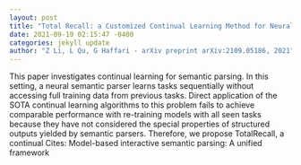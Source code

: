 ```yaml
--- 
layout: post 
title: "Total Recall: a Customized Continual Learning Method for Neural Semantic Parsers" 
date: 2021-09-19 02:15:47 -0400 
categories: jekyll update 
author: "Z Li, L Qu, G Haffari - arXiv preprint arXiv:2109.05186, 2021" 
--- 
```

This paper investigates continual learning for semantic parsing. In this setting, a neural semantic parser learns tasks sequentially without accessing full training data from previous tasks. Direct application of the SOTA continual learning algorithms to this problem fails to achieve comparable performance with re-training models with all seen tasks because they have not considered the special properties of structured outputs yielded by semantic parsers. Therefore, we propose TotalRecall, a continual Cites: Model-based interactive semantic parsing: A unified framework